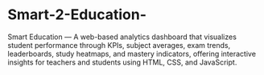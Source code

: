 # Smart-2-Education-
Smart Education — A web-based analytics dashboard that visualizes student performance through KPIs, subject averages, exam trends, leaderboards, study heatmaps, and mastery indicators, offering interactive insights for teachers and students using HTML, CSS, and JavaScript.
